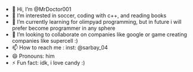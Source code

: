 - 👋 Hi, I’m @MrDoctor001
- 👀 I’m interested in soccer, coding with c++, and reading books
- 🌱 I’m currently learning for olimpyad programming, but in future i will prefer become programmer in any sphere
- 💞️ I’m looking to collaborate on companies like google or game creating companies like supercell :)
- 📫 How to reach me : inst: @sarbay_04
- 😄 Pronouns: him
- ⚡ Fun fact: idk, i love candy :)
